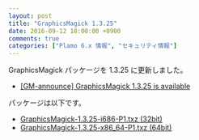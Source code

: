 ```yaml
---
layout: post
title: "GraphicsMagick 1.3.25"
date: 2016-09-12 18:00:00 +0900
comments: true
categories: ["Plamo 6.x 情報", "セキュリティ情報"]
---
```


GraphicsMagick パッケージを 1.3.25 に更新しました。

* [[GM-announce] GraphicsMagick 1.3.25 is available](https://sourceforge.net/p/graphicsmagick/mailman/message/35345263/)

パッケージは以下です。

* [GraphicsMagick-1.3.25-i686-P1.txz (32bit)](ftp://plamo.linet.gr.jp/pub/Plamo-6.x/x86/plamo/04_xapps/GraphicsMagick-1.3.25-i686-P1.txz)
* [GraphicsMagick-1.3.25-x86_64-P1.txz (64bit)](ftp://plamo.linet.gr.jp/pub/Plamo-6.x/x86_64/plamo/04_xapps/GraphicsMagick-1.3.25-x86_64-P1.txz)
